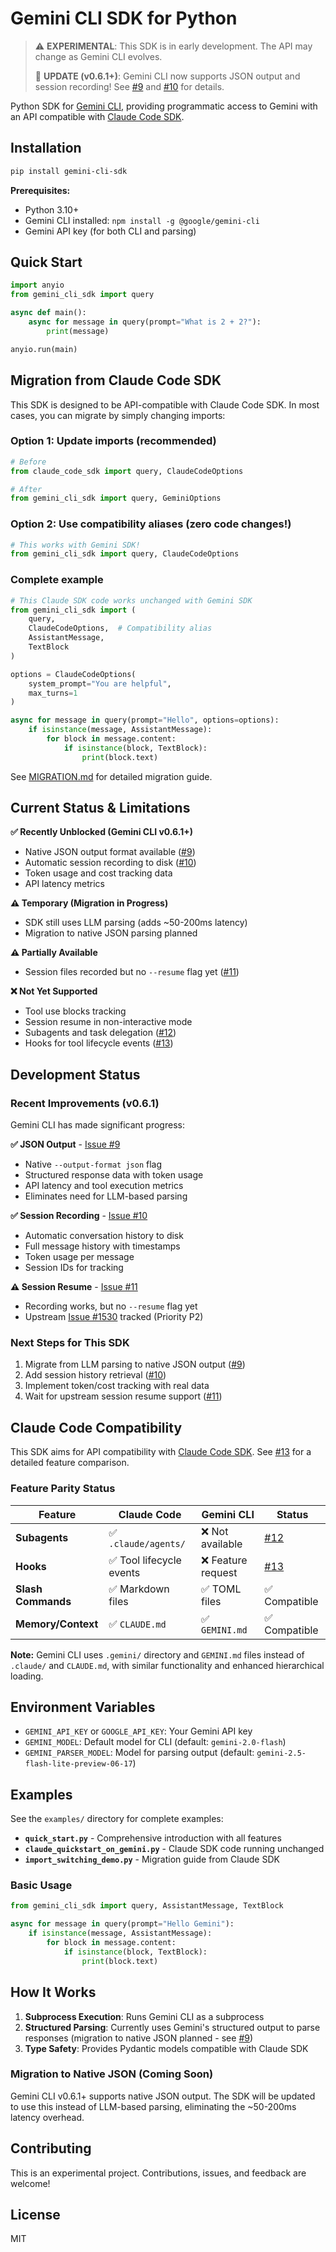 # Gemini CLI SDK for Python

> ⚠️ **EXPERIMENTAL**: This SDK is in early development. The API may change as Gemini CLI evolves.
>
> 🎉 **UPDATE (v0.6.1+)**: Gemini CLI now supports JSON output and session recording! See [#9](https://github.com/oneryalcin/gemini-cli-sdk/issues/9) and [#10](https://github.com/oneryalcin/gemini-cli-sdk/issues/10) for details.

Python SDK for [Gemini CLI](https://github.com/google-gemini/gemini-cli), providing programmatic access to Gemini with an API compatible with [Claude Code SDK](https://github.com/anthropics/claude-code-sdk-python).

## Installation

```bash
pip install gemini-cli-sdk
```

**Prerequisites:**
- Python 3.10+
- Gemini CLI installed: `npm install -g @google/gemini-cli`
- Gemini API key (for both CLI and parsing)

## Quick Start

```python
import anyio
from gemini_cli_sdk import query

async def main():
    async for message in query(prompt="What is 2 + 2?"):
        print(message)

anyio.run(main)
```

## Migration from Claude Code SDK

This SDK is designed to be API-compatible with Claude Code SDK. In most cases, you can migrate by simply changing imports:

### Option 1: Update imports (recommended)
```python
# Before
from claude_code_sdk import query, ClaudeCodeOptions

# After  
from gemini_cli_sdk import query, GeminiOptions
```

### Option 2: Use compatibility aliases (zero code changes!)
```python
# This works with Gemini SDK!
from gemini_cli_sdk import query, ClaudeCodeOptions
```

### Complete example
```python
# This Claude SDK code works unchanged with Gemini SDK
from gemini_cli_sdk import (
    query,
    ClaudeCodeOptions,  # Compatibility alias
    AssistantMessage,
    TextBlock
)

options = ClaudeCodeOptions(
    system_prompt="You are helpful",
    max_turns=1
)

async for message in query(prompt="Hello", options=options):
    if isinstance(message, AssistantMessage):
        for block in message.content:
            if isinstance(block, TextBlock):
                print(block.text)
```

See [MIGRATION.md](MIGRATION.md) for detailed migration guide.

## Current Status & Limitations

**✅ Recently Unblocked (Gemini CLI v0.6.1+)**
- Native JSON output format available ([#9](https://github.com/oneryalcin/gemini-cli-sdk/issues/9))
- Automatic session recording to disk ([#10](https://github.com/oneryalcin/gemini-cli-sdk/issues/10))
- Token usage and cost tracking data
- API latency metrics

**⚠️ Temporary (Migration in Progress)**
- SDK still uses LLM parsing (adds ~50-200ms latency)
- Migration to native JSON parsing planned

**⚠️ Partially Available**
- Session files recorded but no `--resume` flag yet ([#11](https://github.com/oneryalcin/gemini-cli-sdk/issues/11))

**❌ Not Yet Supported**
- Tool use blocks tracking
- Session resume in non-interactive mode
- Subagents and task delegation ([#12](https://github.com/oneryalcin/gemini-cli-sdk/issues/12))
- Hooks for tool lifecycle events ([#13](https://github.com/oneryalcin/gemini-cli-sdk/issues/13))

## Development Status

### Recent Improvements (v0.6.1)

Gemini CLI has made significant progress:

**✅ JSON Output** - [Issue #9](https://github.com/oneryalcin/gemini-cli-sdk/issues/9)
- Native `--output-format json` flag
- Structured response data with token usage
- API latency and tool execution metrics
- Eliminates need for LLM-based parsing

**✅ Session Recording** - [Issue #10](https://github.com/oneryalcin/gemini-cli-sdk/issues/10)
- Automatic conversation history to disk
- Full message history with timestamps
- Token usage per message
- Session IDs for tracking

**⚠️ Session Resume** - [Issue #11](https://github.com/oneryalcin/gemini-cli-sdk/issues/11)
- Recording works, but no `--resume` flag yet
- Upstream [Issue #1530](https://github.com/google-gemini/gemini-cli/issues/1530) tracked (Priority P2)

### Next Steps for This SDK

1. Migrate from LLM parsing to native JSON output ([#9](https://github.com/oneryalcin/gemini-cli-sdk/issues/9))
2. Add session history retrieval ([#10](https://github.com/oneryalcin/gemini-cli-sdk/issues/10))
3. Implement token/cost tracking with real data
4. Wait for upstream session resume support ([#11](https://github.com/oneryalcin/gemini-cli-sdk/issues/11))

## Claude Code Compatibility

This SDK aims for API compatibility with [Claude Code SDK](https://github.com/anthropics/claude-code-sdk-python). See [#13](https://github.com/oneryalcin/gemini-cli-sdk/issues/13) for a detailed feature comparison.

### Feature Parity Status

| Feature | Claude Code | Gemini CLI | Status |
|---------|-------------|------------|--------|
| **Subagents** | ✅ `.claude/agents/` | ❌ Not available | [#12](https://github.com/oneryalcin/gemini-cli-sdk/issues/12) |
| **Hooks** | ✅ Tool lifecycle events | ❌ Feature request | [#13](https://github.com/oneryalcin/gemini-cli-sdk/issues/13) |
| **Slash Commands** | ✅ Markdown files | ✅ TOML files | ✅ Compatible |
| **Memory/Context** | ✅ `CLAUDE.md` | ✅ `GEMINI.md` | ✅ Compatible |

**Note:** Gemini CLI uses `.gemini/` directory and `GEMINI.md` files instead of `.claude/` and `CLAUDE.md`, with similar functionality and enhanced hierarchical loading.

## Environment Variables

- `GEMINI_API_KEY` or `GOOGLE_API_KEY`: Your Gemini API key
- `GEMINI_MODEL`: Default model for CLI (default: `gemini-2.0-flash`)
- `GEMINI_PARSER_MODEL`: Model for parsing output (default: `gemini-2.5-flash-lite-preview-06-17`)

## Examples

See the `examples/` directory for complete examples:

- **`quick_start.py`** - Comprehensive introduction with all features
- **`claude_quickstart_on_gemini.py`** - Claude SDK code running unchanged
- **`import_switching_demo.py`** - Migration guide from Claude SDK

### Basic Usage

```python
from gemini_cli_sdk import query, AssistantMessage, TextBlock

async for message in query(prompt="Hello Gemini"):
    if isinstance(message, AssistantMessage):
        for block in message.content:
            if isinstance(block, TextBlock):
                print(block.text)
```

## How It Works

1. **Subprocess Execution**: Runs Gemini CLI as a subprocess
2. **Structured Parsing**: Currently uses Gemini's structured output to parse responses (migration to native JSON planned - see [#9](https://github.com/oneryalcin/gemini-cli-sdk/issues/9))
3. **Type Safety**: Provides Pydantic models compatible with Claude SDK

### Migration to Native JSON (Coming Soon)

Gemini CLI v0.6.1+ supports native JSON output. The SDK will be updated to use this instead of LLM-based parsing, eliminating the ~50-200ms latency overhead.

## Contributing

This is an experimental project. Contributions, issues, and feedback are welcome!

## License

MIT